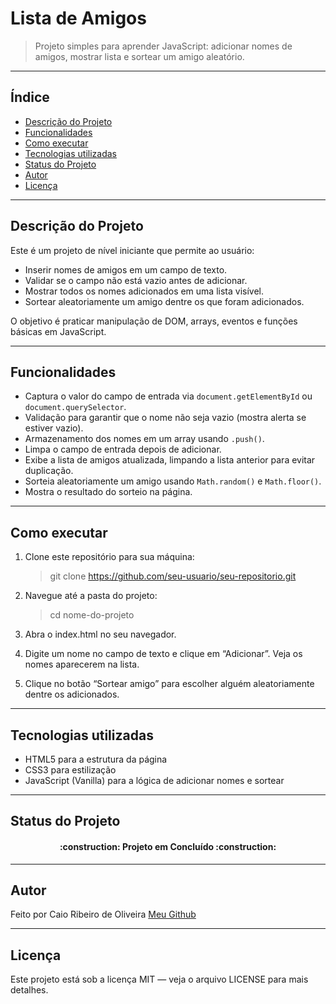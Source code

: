 # Lista de Amigos

> Projeto simples para aprender JavaScript: adicionar nomes de amigos, mostrar lista e sortear um amigo aleatório.

---

## Índice

- [Descrição do Projeto](#descrição-do-projeto)  
- [Funcionalidades](#funcionalidades)  
- [Como executar](#como-executar)  
- [Tecnologias utilizadas](#tecnologias-utilizadas)  
- [Status do Projeto](#status-do-projeto)  
- [Autor](#autor)  
- [Licença](#licença)  

---

## Descrição do Projeto

Este é um projeto de nível iniciante que permite ao usuário:

- Inserir nomes de amigos em um campo de texto.  
- Validar se o campo não está vazio antes de adicionar.  
- Mostrar todos os nomes adicionados em uma lista visível.  
- Sortear aleatoriamente um amigo dentre os que foram adicionados.  

O objetivo é praticar manipulação de DOM, arrays, eventos e funções básicas em JavaScript.

---

## Funcionalidades

- Captura o valor do campo de entrada via `document.getElementById` ou `document.querySelector`.  
- Validação para garantir que o nome não seja vazio (mostra alerta se estiver vazio).  
- Armazenamento dos nomes em um array usando `.push()`.  
- Limpa o campo de entrada depois de adicionar.  
- Exibe a lista de amigos atualizada, limpando a lista anterior para evitar duplicação.  
- Sorteia aleatoriamente um amigo usando `Math.random()` e `Math.floor()`.  
- Mostra o resultado do sorteio na página.

---

## Como executar

1. Clone este repositório para sua máquina:

   > git clone https://github.com/seu-usuario/seu-repositorio.git

2. Navegue até a pasta do projeto:

    > cd nome-do-projeto

3. Abra o index.html no seu navegador.

4. Digite um nome no campo de texto e clique em “Adicionar”. Veja os nomes aparecerem na lista.

5. Clique no botão “Sortear amigo” para escolher alguém aleatoriamente dentre os adicionados.

---

## Tecnologias utilizadas

- HTML5 para a estrutura da página
- CSS3 para estilização
- JavaScript (Vanilla) para a lógica de adicionar nomes e sortear

---

## Status do Projeto

<h4 align="center"> 
	:construction:  Projeto em Concluído  :construction:
</h4>

---

## Autor

Feito por Caio Ribeiro de Oliveira
[Meu Github](https://github.com/caieteC137)

---

## Licença

Este projeto está sob a licença MIT — veja o arquivo LICENSE para mais detalhes.